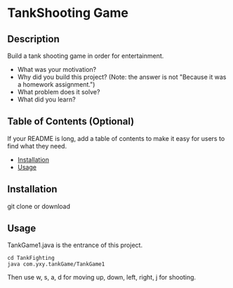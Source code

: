 # TankShooting Game

## Description

Build a tank shooting game in order for entertainment.

- What was your motivation?
- Why did you build this project? (Note: the answer is not "Because it was a homework assignment.")
- What problem does it solve?
- What did you learn?

## Table of Contents (Optional)

If your README is long, add a table of contents to make it easy for users to find what they need.

- [Installation](#installation)
- [Usage](#usage)

## Installation

git clone or download

## Usage
TankGame1.java is the entrance of this project.
```agsl
cd TankFighting
java com.yxy.tankGame/TankGame1
```
Then use w, s, a, d for moving up, down, left, right, j for shooting.